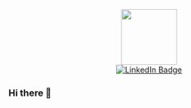 <div id="header" align="center">
  <img src="https://media.giphy.com/media/glTn7pFqKDyRNSYIgr/giphy.gif" width="100"/>
</div>

<div id="badges" align="center">
  <a href="https://www.linkedin.com/in/hibaaaldubai/">
    <img src="https://img.shields.io/badge/LinkedIn-blue?style=for-the-badge&logo=linkedin&logoColor=white" alt="LinkedIn Badge"/>
  </a>
</div>

### Hi there 👋

<!--
**hibaaaldubai/hibaaaldubai** is a ✨ _special_ ✨ repository because its `README.md` (this file) appears on your GitHub profile.

Here are some ideas to get you started:

- 🔭 I’m currently working on ...
- 🌱 I’m currently learning ...
- 👯 I’m looking to collaborate on ...
- 🤔 I’m looking for help with ...
- 💬 Ask me about ...
- 📫 How to reach me: ...
- 😄 Pronouns: ...
- ⚡ Fun fact: ...
-->

